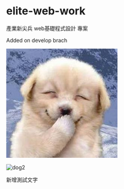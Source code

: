 # elite-web-work

產業新尖兵 web基礎程式設計 專案

Added on develop brach

![dog](./image/dog.jpg)

![dog2](https://i.imgur.com/HeGEEbu.jpeg)

新增測試文字